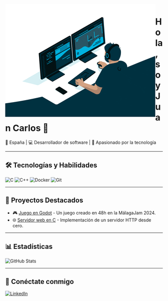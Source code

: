 <img src="codding.gif" align="left"/>

# Hola, soy Juan Carlos 👋  
📍 España | 💻 Desarrollador de software | 🚀 Apasionado por la tecnología

---

## 🛠️ Tecnologías y Habilidades  
![C](https://img.shields.io/badge/C-00599C?style=for-the-badge&logo=c&logoColor=white)
![C++](https://img.shields.io/badge/C++-00599C?style=for-the-badge&logo=cplusplus&logoColor=white)
![Docker](https://img.shields.io/badge/Docker-2496ED?style=for-the-badge&logo=docker&logoColor=white)
![Git](https://img.shields.io/badge/Git-F05032?style=for-the-badge&logo=git&logoColor=white)

---

## 🚀 Proyectos Destacados
- 🎮 [Juego en Godot](https://tetsuhi.itch.io/unasombraenelpolo) - Un juego creado en 48h en la MálagaJam 2024.
- 🌐 [Servidor web en C](https://github.com/TU_REPO) - Implementación de un servidor HTTP desde cero.

---

## 📊 Estadísticas
![GitHub Stats](https://github-readme-stats.vercel.app/api?username=TU_USUARIO&show_icons=true&theme=radical)

---

## 🔗 Conéctate conmigo  
[![LinkedIn](https://img.shields.io/badge/LinkedIn-0077B5?style=for-the-badge&logo=linkedin&logoColor=white)](https://www.linkedin.com/in/TU_PERFIL/)
